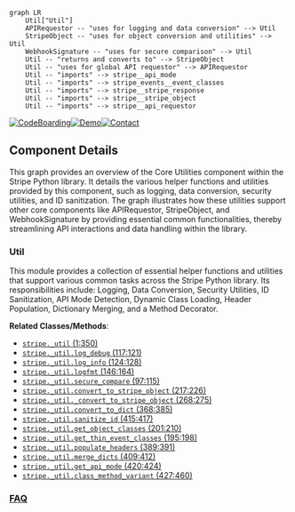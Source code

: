```mermaid
graph LR
    Util["Util"]
    APIRequestor -- "uses for logging and data conversion" --> Util
    StripeObject -- "uses for object conversion and utilities" --> Util
    WebhookSignature -- "uses for secure comparison" --> Util
    Util -- "returns and converts to" --> StripeObject
    Util -- "uses for global API requestor" --> APIRequestor
    Util -- "imports" --> stripe__api_mode
    Util -- "imports" --> stripe_events__event_classes
    Util -- "imports" --> stripe__stripe_response
    Util -- "imports" --> stripe__stripe_object
    Util -- "imports" --> stripe__api_requestor
```
[![CodeBoarding](https://img.shields.io/badge/Generated%20by-CodeBoarding-9cf?style=flat-square)](https://github.com/CodeBoarding/CodeBoarding)[![Demo](https://img.shields.io/badge/Try%20our-Demo-blue?style=flat-square)](https://www.codeboarding.org/demo)[![Contact](https://img.shields.io/badge/Contact%20us%20-%20contact@codeboarding.org-lightgrey?style=flat-square)](mailto:contact@codeboarding.org)

## Component Details

This graph provides an overview of the Core Utilities component within the Stripe Python library. It details the various helper functions and utilities provided by this component, such as logging, data conversion, security utilities, and ID sanitization. The graph illustrates how these utilities support other core components like APIRequestor, StripeObject, and WebhookSignature by providing essential common functionalities, thereby streamlining API interactions and data handling within the library.

### Util
This module provides a collection of essential helper functions and utilities that support various common tasks across the Stripe Python library. Its responsibilities include: Logging, Data Conversion, Security Utilities, ID Sanitization, API Mode Detection, Dynamic Class Loading, Header Population, Dictionary Merging, and a Method Decorator.


**Related Classes/Methods**:

- <a href="https://github.com/stripe/stripe-python/blob/master/stripe/_util.py#L1-L350" target="_blank" rel="noopener noreferrer">`stripe._util` (1:350)</a>
- <a href="https://github.com/stripe/stripe-python/blob/master/stripe/_util.py#L117-L121" target="_blank" rel="noopener noreferrer">`stripe._util.log_debug` (117:121)</a>
- <a href="https://github.com/stripe/stripe-python/blob/master/stripe/_util.py#L124-L128" target="_blank" rel="noopener noreferrer">`stripe._util.log_info` (124:128)</a>
- <a href="https://github.com/stripe/stripe-python/blob/master/stripe/_util.py#L146-L164" target="_blank" rel="noopener noreferrer">`stripe._util.logfmt` (146:164)</a>
- <a href="https://github.com/stripe/stripe-python/blob/master/stripe/_util.py#L97-L115" target="_blank" rel="noopener noreferrer">`stripe._util.secure_compare` (97:115)</a>
- <a href="https://github.com/stripe/stripe-python/blob/master/stripe/_util.py#L217-L226" target="_blank" rel="noopener noreferrer">`stripe._util.convert_to_stripe_object` (217:226)</a>
- <a href="https://github.com/stripe/stripe-python/blob/master/stripe/_util.py#L268-L275" target="_blank" rel="noopener noreferrer">`stripe._util._convert_to_stripe_object` (268:275)</a>
- <a href="https://github.com/stripe/stripe-python/blob/master/stripe/_util.py#L368-L385" target="_blank" rel="noopener noreferrer">`stripe._util.convert_to_dict` (368:385)</a>
- <a href="https://github.com/stripe/stripe-python/blob/master/stripe/_util.py#L415-L417" target="_blank" rel="noopener noreferrer">`stripe._util.sanitize_id` (415:417)</a>
- <a href="https://github.com/stripe/stripe-python/blob/master/stripe/_util.py#L201-L210" target="_blank" rel="noopener noreferrer">`stripe._util.get_object_classes` (201:210)</a>
- <a href="https://github.com/stripe/stripe-python/blob/master/stripe/_util.py#L195-L198" target="_blank" rel="noopener noreferrer">`stripe._util.get_thin_event_classes` (195:198)</a>
- <a href="https://github.com/stripe/stripe-python/blob/master/stripe/_util.py#L389-L391" target="_blank" rel="noopener noreferrer">`stripe._util.populate_headers` (389:391)</a>
- <a href="https://github.com/stripe/stripe-python/blob/master/stripe/_util.py#L409-L412" target="_blank" rel="noopener noreferrer">`stripe._util.merge_dicts` (409:412)</a>
- <a href="https://github.com/stripe/stripe-python/blob/master/stripe/_util.py#L420-L424" target="_blank" rel="noopener noreferrer">`stripe._util.get_api_mode` (420:424)</a>
- <a href="https://github.com/stripe/stripe-python/blob/master/stripe/_util.py#L427-L460" target="_blank" rel="noopener noreferrer">`stripe._util.class_method_variant` (427:460)</a>




### [FAQ](https://github.com/CodeBoarding/GeneratedOnBoardings/tree/main?tab=readme-ov-file#faq)